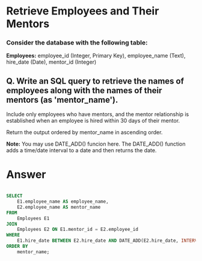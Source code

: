 # Retrieve Employees and Their Mentors

### Consider the database with the following table:
**Employees:** employee_id (Integer, Primary Key), employee_name (Text), hire_date (Date), mentor_id (Integer)

## Q. Write an SQL query to retrieve the names of employees along with the names of their mentors (as 'mentor_name'). 

Include only employees who have mentors, and the mentor relationship is established when an employee is hired within 30 days of their mentor.

Return the output ordered by mentor_name in ascending order.

**Note:** You may use DATE_ADD() funcion here. The DATE_ADD() function adds a time/date interval to a date and then returns the date.

# Answer

```sql

SELECT 
    E1.employee_name AS employee_name,
    E2.employee_name AS mentor_name
FROM 
    Employees E1
JOIN 
    Employees E2 ON E1.mentor_id = E2.employee_id
WHERE 
    E1.hire_date BETWEEN E2.hire_date AND DATE_ADD(E2.hire_date, INTERVAL 30 DAY)
ORDER BY
    mentor_name;
